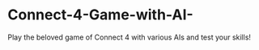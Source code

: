 # Connect-4-Game-with-AI-
Play the beloved game of Connect 4 with various AIs and test your skills!
